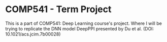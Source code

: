 # COMP541 - Term Project
This is a part of COMP541: Deep Learning course's project. Where I will be trying to replicate the DNN model DeepPPI presented by Du et al. (DOI: 10.1021/acs.jcim.7b00028)
